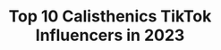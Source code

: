 ---
title: Top 10 Calisthenics TikTok Influencers in 2023
description: >-
  Find top calisthenics TikTok influencers in 2023. Most popular hashtags: #calisthenics #fitness #handstand #handstands.
platform: TikTok
hits: 352
text_top: See the most popular TikTok profiles on inBeat.
text_bottom: Our search engine aggregates 352 TikTok influencers like this for you to collaborate.
profiles:
  - username: "rustamali001"
    fullname: >-
      Rustam ali
    bio: >-
      calisthenics
    location: "India"
    followers: 2442
    engagement: 800
    commentsToLikes: 0.015402
    id: ckbq7imyqtr9z0j23mjghbavp
    verified: false
    hashtags: "#tiktokindia, #tiktok, #slowmo, #360"
  - username: "hassanashraf_sw"
    fullname: >-
      Hassan Ashraf
    bio: >-
      Calisthenics🤸🏻 Dm on insta for training💪👈 Youtube:"Hsw fitness" Islamabad🇵🇰
    location: "Pakistan"
    followers: 116700
    engagement: 1595
    commentsToLikes: 0.056446
    id: ck9nqga5o3lwj0j789sgfiiyv
    verified: false
    hashtags: "#trending, #fitness, #fitpakistan, #sport"
  - username: "jayy_rock_"
    fullname: >-
      jayy_rock_
    bio: >-
      Calisthenics coach | Music covers | Tutorials & workouts on my twitch
    location: "United States"
    followers: 7125
    engagement: 983
    commentsToLikes: 0.056814
    id: ckav9ug3shbri0j23g2897udg
    verified: false
    hashtags: "#acousticcovers, #muscleup, #tiktokartists, #musiclives"
  - username: "thai_yoga_massage"
    fullname: >-
      chadbolding88
    bio: >-
      Thai Massage, Systema, Calisthenics. Arkansas. Snapchat: ThaiMassageGuru
    location: "United States"
    followers: 11700
    engagement: 381
    commentsToLikes: 0.129386
    id: ckb11bxppps0k0j23hbrwe4jb
    verified: false
    hashtags: "#thaimassage, #foryourpage, #yoga, #fitness"
  - username: "ramiswanders"
    fullname: >-
      Aramis Andreatas
    bio: >-
      Kujo, calisthenics and all things crazy 💯 Want to train like me? 👇🏻
    location: "United States"
    followers: 520400
    engagement: 1489
    commentsToLikes: 0.011084
    id: ck83wyu25n3vh0j788ul27rmc
    verified: false
    hashtags: "#geinger, #handstands, #ghostphotoshoot, #ghostmode"
  - username: "fitnessblazt"
    fullname: >-
      Samer Delgado
    bio: >-
      Calisthenics, Handstands and Flips are life!
    location: "United States"
    followers: 403000
    engagement: 1348
    commentsToLikes: 0.014064
    id: ck8w48o3y8a7k0j786yu1xcy7
    verified: true
    hashtags: "#barstarzz, #nofearhere, #fitness, #handstandchallenge"
  - username: "soulaiman47"
    fullname: >-
      @fero47
    bio: >-
      calisthenics/ Cali❌
    location: "Germany"
    followers: 2171
    engagement: 941
    commentsToLikes: 0.166667
    id: ckb8yjvtrdy2k0j23eqopsjji
    verified: false
    hashtags: "#dothecolonel, #viral, #fero, #fero47jaja"
  - username: "laurablitzz"
    fullname: >-
      Laura Braccio
    bio: >-
      Calisthenics girl 🤸🏼 Personal trainer 🍑🧘🏼‍♀️
    location: "Italy"
    followers: 18300
    engagement: 1368
    commentsToLikes: 0.024063
    id: ck8zbe6dm54v90j78672rubpg
    verified: false
    hashtags: "#calisthenics, #sport, #ringmuscleup, #gym"
  - username: "fitnessbyaaron"
    fullname: >-
      Aaron Owen
    bio: >-
      Fitness | Calisthenics | Nutrition Love Island Season 2 Ex Pro Athlete
    location: "United States"
    followers: 27500
    engagement: 454
    commentsToLikes: 0.045518
    id: ckcdhxsk57zs60j2307gu2g3z
    verified: false
    hashtags: "#handstand, #bodyweightexercise, #tiktoktaughtme, #homegym"
  - username: "workouteverycorner"
    fullname: >-
      workouteverycorner
    bio: >-
      CALISTHENICS TRAINER
    location: "United Kingdom"
    followers: 2439
    engagement: 1070
    commentsToLikes: 0.054821
    id: ckbkqmi31l0kx0j23ftlpq5qi
    verified: false
    hashtags: "#challenge4u, #bodyweighttraining, #streetfit, #fullbodyworkout"
---